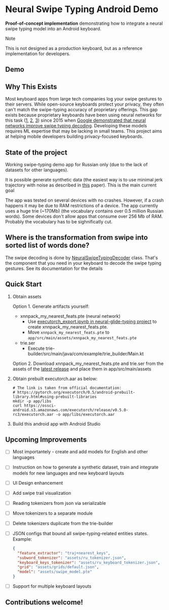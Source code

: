 # Neural Swipe Typing Android Demo

**Proof-of-concept implementation** demonstrating how to integrate a neural swipe typing model into an Android keyboard. 

> [!Note]
> This is not designed as a production keyboard, but as a reference implementation for developers.


## Demo


## Why This Exists
Most keyboard apps from large tech companies log your swipe gestures to their servers. While open-source keyboards protect your privacy, they often can't match the swipe-typing accuracy of proprietary offerings. This gap exists because proprietary keyboards have been using neural networks for this task ([1](https://research.google/blog/the-machine-intelligence-behind-gboard/), [2](https://www.grammarly.com/blog/engineering/deep-learning-swipe-typing/), [3](https://yandex.ru/company/news/02-06-23)) since 2015  when [Google demonstrated that neural networks improve swipe typing decoding](https://ieeexplore.ieee.org/document/7178336). Developing these models requires ML expertise that may be lacking in small teams. This project aims at helping mobile developers building privacy-focused keyboards.


## State of the project
Working swipe-typing demo app for Russian only (due to the lack of datasets for other languages).

It is possible generate synthetic data (the easiest way is to use minimal jerk trajectory with noise as described in [this](https://www.tandfonline.com/doi/full/10.1080/07370024.2016.1215922) paper). This is the main current goal


The app was tested on several devices with no crashes. However, if a crash happens it may be due to RAM restrictions of a device. The app currently uses a huge trie (~170Mb) (the vocabulary contains over 0.5 million Russian words). Some devices don't allow apps that consume over 256 Mb of RAM. Probably the vocabulary has to be sighnificatly cut.


## Where is the transformation from swipe into sorted list of words done?

The swipe decoding is done by [NeuralSwipeTypingDecoder](./app/src/main/java/com/example/neuralSwipeKeyboardProject/swipeTypingDecoders/NeuralSwipeTypingDecoder.kt) class. That's the component that you need in your keyboard to decode the swipe typing gestures. See its documentation for the details


## Quick Start
1. Obtain assets
    
    Option 1. Generate artifacts yourself:
    * xnnpack_my_nearest_feats.pte (neural network)
        * Use [executorch_export.ipynb in neural-glide-typing project](https://github.com/proshian/neural-swipe-typing/blob/executorch-investigation/src/executorch_export.ipynb) to create xnnpack_my_nearest_feats.pte.
        * Move `xnnpack_my_nearest_feats.pte` to `app/src/main/assets/xnnpack_my_nearest_feats.pte`
    * trie.ser
        * Execute trie-builder/src/main/java/com/example/trie_builder/Main.kt

    Option 2. Download xnnpack_my_nearest_feats.pte and trie.ser from the assets of the [latest release](https://github.com/proshian/neural-swipe-keyboard-android/releases/) and place them in app/src/main/assets
2. Obtain prebuilt executorch.aar as below:
    ```shell
    # The link is taken from official documentation: 
    # https://pytorch.org/executorch/0.5/android-prebuilt-library.html#using-prebuilt-libraries
    mkdir -p app/libs
    curl https://ossci-android.s3.amazonaws.com/executorch/release/v0.5.0-rc3/executorch.aar -o app/libs/executorch.aar
    ```
3. Build this android app with Android Studio


## Upcoming Improvements
- [ ] Most importantely - create and add models for English and other languages
- [ ] Instruction on how to generate a synthetic dataset, train and integrate models for new languages and new keyboard layouts
- [ ] UI Design enhancement
- [ ] Add swipe trail visualization
- [ ] Reading tokenizers from json via serializable
- [ ] Move tokenizers to a separate module
- [ ] Delete tokenizers duplicate from the trie-builder
- [ ] JSON configs that bound all swipe-typing-related entities states. Example:
  ```json
  {
    "feature_extractor": "traj+nearest_keys",
    "subword_tokenizer": "assets/ru_tokenizer.json",
    "keyboard_keys_tokenizer": "assets/ru_keyboard_tokenizer.json",
    "grid": "assets/grids/default.json",
    "model": "assets/swipe_model.pte"
  }
  ```
- [ ] Support for multiple keyboard layouts



## Contributions welcome!